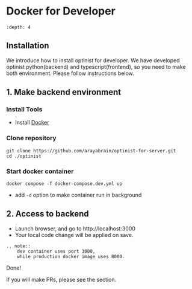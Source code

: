 Docker for Developer
=================

```{contents}
:depth: 4
```

## Installation

We introduce how to install optinist for developer.
We have developed optinist python(backend) and typescript(frontend), so you need to make both environment.
Please follow instructions below.

## 1. Make backend environment

### Install Tools

- Install [Docker](https://www.docker.com/products/docker-desktop/)

### Clone repository

```
git clone https://github.com/arayabrain/optinist-for-server.git
cd ./optinist
```

### Start docker container

```
docker compose -f docker-compose.dev.yml up
```

- add `-d` option to make container run in background

## 2. Access to backend

- Launch browser, and go to http://localhost:3000
- Your local code change will be applied on save.

```{eval-rst}
.. note::
    dev container uses port 3000,
    while production docker image uses 8000.
```

Done!

If you will make PRs, please see the [](for_developers) section.

